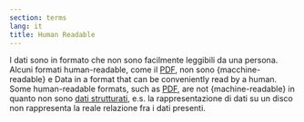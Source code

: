 ```yaml
---
section: terms
lang: it
title: Human Readable
---
```


I dati sono in formato che non sono facilmente leggibili da una persona. Alcuni formati human-readable, come il [PDF](/glossary/it/terms/pdf/), non sono {macchine-readable} e 
Data in a format that can be conveniently read by a human. Some human-readable formats, such as [PDF](/glossary/en/terms/pdf/), are not {machine-readable} in quanto non sono [dati strutturati](/glossary/it/terms/structured-data/), e.s. la rappresentazione di dati su un disco non rappresenta la reale relazione fra i dati presenti.
